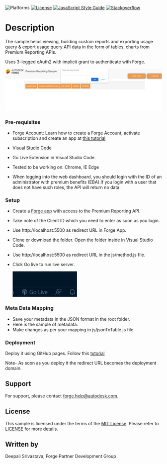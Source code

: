 
![Platforms](https://img.shields.io/badge/platform-windows%20%7C%20osx%20%7C%20linux-lightgray.svg)
[![License](http://img.shields.io/:license-mit-blue.svg)](http://opensource.org/licenses/MIT)
[![JavaScript Style Guide](https://img.shields.io/badge/code_style-standard-brightgreen.svg)](https://standardjs.com)
[![Stackoverflow](https://img.shields.io/badge/ask-stackoverflow-yellow.svg)](https://stackoverflow.com/questions/ask?tags=%5bautodesk-forge)

# Description

The sample helps viewing, building custom reports and exporting usage query  & export usage query API data in the form of tables, charts from Premium Reporting APIs.

Uses 3-legged oAuth2 with implicit grant to authenticate with Forge. 

![1663190060688](thumbnail.PNG)

### Pre-requisites

- Forge Account: Learn how to create a Forge Account, activate subscription and create an app at [this tutorial](http://learnforge.autodesk.io/#/account/)

- Visual Studio Code 

- Go Live Extension in Visual Studio Code.

- Tested to be working on: Chrome, IE Edge


- When logging into the web dashboard, you should login with the ID of an administrator with premium benefits (EBA).If you login with a user that does not have such roles, the API will return no data.



### Setup

- Create a [Forge app](https://learnforge.autodesk.io/#/account/?id=create-an-app ) with access to the Premium Reporting API.

- Take note of the Client ID which you need to enter as soon as you login.

-  Use http://localhost:5500 as redirect URL in Forge App.

- Clone or download the folder. Open the folder inside in Visual Studio Code.  

- Use http://localhost:5500 as redirect URL in the js/method.js file.

- Click Go live to run live server.

  ![1663191439013](golive.png)

  

### Meta Data Mapping


- Save your metadata in the JSON format in the root folder. 
- Here is the sample of metadata.
- Make changes as per your mapping in js/jsonToTable.js file.



### Deployment

Deploy it using GitHub pages. Follow this [tutorial](https://www.youtube.com/watch?v=SKXkC4SqtRk)

Note- As soon as you deploy it the redirect URL becomes the deployment domain.

## Support

For support, please contact forge.help@autodesk.com.

## License

This sample is licensed under the terms of the [MIT License](https://tldrlegal.com/license/mit-license).
Please refer to [LICENSE](LICENSE) for more details.

## Written by

Deepali Srivastava, Forge Partner Development Group

